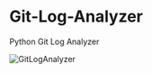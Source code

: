 # Git-Log-Analyzer
Python Git Log Analyzer

![GitLogAnalyzer](https://github.com/LiF-Lee/Git-Log-Analyzer/assets/66173558/5fbfdf61-6432-4c89-a5a7-720a06563ac0)
